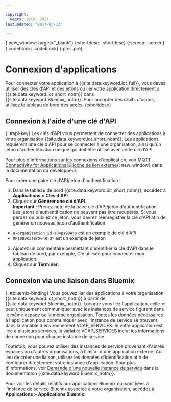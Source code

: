 ```yaml
---

copyright:
  years: 2016, 2017
lastupdated: "2017-03-13"

---
```


{:new_window: target="\_blank"}
{:shortdesc: .shortdesc}
{:screen: .screen}
{:codeblock: .codeblock}
{:pre: .pre}

# Connexion d'applications

Pour connecter votre application à {{site.data.keyword.iot_full}}, vous devez utiliser des clés d'API et des jetons ou lier votre application directement à {{site.data.keyword.iot_short_notm}} dans {{site.data.keyword.Bluemix_notm}}. Pour accorder des droits d'accès, utilisez le tableau de bord des accès.
{:shortdesc}

## Connexion à l'aide d'une clé d'API
{: #api-key}
Les clés d'API vous permettent de connecter des applications à votre organisation {{site.data.keyword.iot_short_notm}}. Les applications requièrent une clé d'API pour se connecter à une organisation, ainsi qu'un jeton d'authentification unique qui doit être utilisé avec cette clé d'API.  

Pour plus d'informations sur les connexions d'application, voir [MQTT Connectivity for Applications ![Icône de lien externe](../../icons/launch-glyph.svg "External link icon")](https://docs.internetofthings.ibmcloud.com/applications/mqtt.html){: new_window} dans la documentation du développeur.

Pour créer une paire clé d'API/jeton d'authentification :  
1.	Dans le tableau de bord {{site.data.keyword.iot_short_notm}}, accédez à **Applications > Clés d'API**.  
2.	Cliquez sur **Générer une clé d'API**.  
**Important :** Prenez note de la paire clé d'API/jeton d'authentification. Les jetons d'authentification ne peuvent pas être récupérés. Si vous perdez ou oubliez ce jeton, vous devrez réenregistrer la clé d'API afin de générer un nouveau jeton d'authentification.
 - `a-organization_id-a84ps90Ajs` est un exemple de clé d'API  
 - `MP$08VKz!8rXwnR-Q*` est un exemple de jeton  
3.	Ajoutez un commentaire permettant d'identifier la clé d'API dans le tableau de bord, par exemple, Clé utilisée pour connecter mon application.
4.	Cliquez sur **Terminer**.



## Connexion via une liaison dans Bluemix
{: #bluemix-binding}
Vous pouvez lier des applications à votre organisation {{site.data.keyword.iot_short_notm}} à partir de {{site.data.keyword.Bluemix_notm}}. Lorsque vous liez l'application, celle-ci peut uniquement communiquer avec les instances de service figurant dans le même espace ou la même organisation. Toutes les données nécessaires à l'application pour communiquer avec l'instance de service se trouvent dans la variable d'environnement VCAP_SERVICES. Si votre application est liée à plusieurs services, la variable VCAP_SERVICES inclut les informations de connexion pour chaque instance de service.  

Toutefois, vous pouvez utiliser des instances de service provenant d'autres espaces ou d'autres organisations, à l'instar d'une application externe. Au lieu de créer une liaison, utilisez les données d'identification afin de configurer directement votre instance d'application. Pour plus d'informations, voir [Demande d'une nouvelle instance de service](https://console.{DomainName}/docs/services/reqnsi.html#req_instance) dans la documentation {{site.data.keyword.Bluemix_notm}}.

Pour voir les détails relatifs aux applications Bluemix qui sont liées à l'instance de service Bluemix associée à votre organisation, accédez à **Applications > Applications Bluemix**.  
